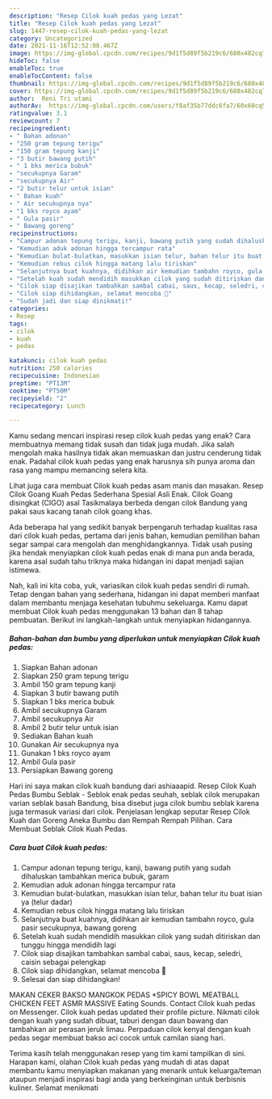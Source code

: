 ```yaml
---
description: "Resep Cilok kuah pedas yang Lezat"
title: "Resep Cilok kuah pedas yang Lezat"
slug: 1447-resep-cilok-kuah-pedas-yang-lezat
category: Uncategorized
date: 2021-11-16T12:52:08.467Z
image: https://img-global.cpcdn.com/recipes/9d1f5d89f5b219c6/680x482cq70/cilok-kuah-pedas-foto-resep-utama.jpg
hideToc: false
enableToc: true
enableTocContent: false
thumbnail: https://img-global.cpcdn.com/recipes/9d1f5d89f5b219c6/680x482cq70/cilok-kuah-pedas-foto-resep-utama.jpg
cover: https://img-global.cpcdn.com/recipes/9d1f5d89f5b219c6/680x482cq70/cilok-kuah-pedas-foto-resep-utama.jpg
author:  Reni Tri utami
authorAv:  https://img-global.cpcdn.com/users/f8af35b77ddc6fa7/60x60cq50/avatar.jpg
ratingvalue: 3.1
reviewcount: 7
recipeingredient:
- " Bahan adonan"
- "250 gram tepung terigu"
- "150 gram tepung kanji"
- "3 butir bawang putih"
- " 1 bks merica bubuk"
- "secukupnya Garam"
- "secukupnya Air"
- "2 butir telur untuk isian"
- " Bahan kuah"
- " Air secukupnya nya"
- "1 bks royco ayam"
- " Gula pasir"
- " Bawang goreng"
recipeinstructions:
- "Campur adonan tepung terigu, kanji, bawang putih yang sudah dihaluskan tambahkan merica bubuk, garam"
- "Kemudian aduk adonan hingga tercampur rata"
- "Kemudian bulat-bulatkan, masukkan isian telur, bahan telur itu buat isian ya (telur dadar)"
- "Kemudian rebus cilok hingga matang lalu tiriskan"
- "Selanjutnya buat kuahnya, didihkan air kemudian tambahn royco, gula pasir secukupnya, bawang goreng"
- "Setelah kuah sudah mendidih masukkan cilok yang sudah ditiriskan dan tunggu hingga mendidih lagi"
- "Cilok siap disajikan tambahkan sambal cabai, saus, kecap, seledri, caisin sebagai pelengkap"
- "Cilok siap dihidangkan, selamat mencoba 🥰"
- "Sudah jadi dan siap dinikmati!"
categories:
- Resep
tags:
- cilok
- kuah
- pedas

katakunci: cilok kuah pedas 
nutrition: 250 calories
recipecuisine: Indonesian
preptime: "PT13M"
cooktime: "PT50M"
recipeyield: "2"
recipecategory: Lunch

---
```



Kamu sedang mencari inspirasi resep cilok kuah pedas yang enak? Cara membuatnya memang tidak susah dan tidak juga mudah. Jika salah mengolah maka hasilnya tidak akan memuaskan dan justru cenderung tidak enak. Padahal cilok kuah pedas yang enak harusnya sih punya aroma dan rasa yang mampu memancing selera kita.


Lihat juga cara membuat Cilok kuah pedas asam manis dan masakan. Resep Cilok Goang Kuah Pedas Sederhana Spesial Asli Enak. Cilok Goang disingkat (CIGO) asal Tasikmalaya berbeda dengan cilok Bandung yang pakai saus kacang tanah cilok goang khas.

Ada beberapa hal yang sedikit banyak berpengaruh terhadap kualitas rasa dari cilok kuah pedas, pertama dari jenis bahan, kemudian pemilihan bahan segar sampai cara mengolah dan menghidangkannya. Tidak usah pusing jika hendak menyiapkan cilok kuah pedas enak di mana pun anda berada, karena asal sudah tahu triknya maka hidangan ini dapat menjadi sajian istimewa.


Nah, kali ini kita coba, yuk, variasikan cilok kuah pedas sendiri di rumah. Tetap dengan bahan yang sederhana, hidangan ini dapat memberi manfaat dalam membantu menjaga kesehatan tubuhmu sekeluarga. Kamu dapat membuat Cilok kuah pedas menggunakan 13 bahan dan 8 tahap pembuatan. Berikut ini langkah-langkah untuk menyiapkan hidangannya.

<!--inarticleads1-->

##### Bahan-bahan dan bumbu yang diperlukan untuk menyiapkan Cilok kuah pedas:

1. Siapkan  Bahan adonan
1. Siapkan 250 gram tepung terigu
1. Ambil 150 gram tepung kanji
1. Siapkan 3 butir bawang putih
1. Siapkan  1 bks merica bubuk
1. Ambil secukupnya Garam
1. Ambil secukupnya Air
1. Ambil 2 butir telur untuk isian
1. Sediakan  Bahan kuah
1. Gunakan  Air secukupnya nya
1. Gunakan 1 bks royco ayam
1. Ambil  Gula pasir
1. Persiapkan  Bawang goreng


Hari ini saya makan cilok kuah bandung dari ashiaaapid. Resep Cilok Kuah Pedas Bumbu Seblak - Seblok enak pedas seuhah, seblak cilok merupakan varian seblak basah Bandung, bisa disebut juga cilok bumbu seblak karena juga termasuk variasi dari cilok. Penjelasan lengkap seputar Resep Cilok Kuah dan Goreng Aneka Bumbu dan Rempah Rempah Pilihan. Cara Membuat Seblak Cilok Kuah Pedas. 

<!--inarticleads2-->

##### Cara buat Cilok kuah pedas:

1. Campur adonan tepung terigu, kanji, bawang putih yang sudah dihaluskan tambahkan merica bubuk, garam
1. Kemudian aduk adonan hingga tercampur rata
1. Kemudian bulat-bulatkan, masukkan isian telur, bahan telur itu buat isian ya (telur dadar)
1. Kemudian rebus cilok hingga matang lalu tiriskan
1. Selanjutnya buat kuahnya, didihkan air kemudian tambahn royco, gula pasir secukupnya, bawang goreng
1. Setelah kuah sudah mendidih masukkan cilok yang sudah ditiriskan dan tunggu hingga mendidih lagi
1. Cilok siap disajikan tambahkan sambal cabai, saus, kecap, seledri, caisin sebagai pelengkap
1. Cilok siap dihidangkan, selamat mencoba 🥰
1. Selesai dan siap dihidangkan!

MAKAN CEKER BAKSO MANGKOK PEDAS *SPICY BOWL MEATBALL CHICKEN FEET ASMR MASSIVE Eating Sounds. Contact Cilok kuah pedas on Messenger. Cilok kuah pedas updated their profile picture. Nikmati cilok dengan kuah yang sudah dibuat, taburi dengan daun bawang dan tambahkan air perasan jeruk limau. Perpaduan cilok kenyal dengan kuah pedas segar membuat bakso aci cocok untuk camilan siang hari. 

Terima kasih telah menggunakan resep yang tim kami tampilkan di sini. Harapan kami, olahan Cilok kuah pedas yang mudah di atas dapat membantu kamu menyiapkan makanan yang menarik untuk keluarga/teman ataupun menjadi inspirasi bagi anda yang berkeinginan untuk berbisnis kuliner. Selamat menikmati
